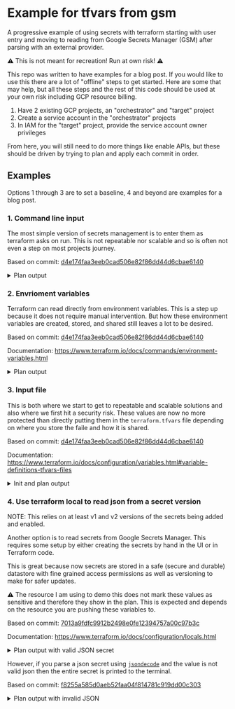 # Example for tfvars from gsm

A progressive example of using secrets with terraform starting with user entry and moving to reading from Google Secrets Manager (GSM) after parsing with an external provider.

:warning: This is not meant for recreation! Run at own risk! :warning:

This repo was written to have examples for a blog post. If you would like to use this there are a lot of "offline" steps to get started. Here are some that may help, but all these steps and the rest of this code should be used at your own risk including GCP resource billing.

1. Have 2 existing GCP projects, an "orchestrator" and "target" project
2. Create a service account in the "orchestrator" projects
3. In IAM for the "target" project, provide the service account owner privileges

From here, you will still need to do more things like enable APIs, but these should be driven by trying to plan and apply each commit in order.

## Examples

Options 1 through 3 are to set a baseline, 4 and beyond are examples for a blog post.

### 1. Command line input

The most simple version of secrets management is to enter them as terraform asks on run. This is not repeatable nor scalable and so is often not even a step on most projects journey.

Based on commit: [d4e174faa3eeb0cad506e82f86dd44d6cbae6140](https://github.com/abangser/example-tfvars-from-gsm/tree/d4e174faa3eeb0cad506e82f86dd44d6cbae6140)

<details>
<summary>Plan output</summary>
<p>

```
example-tfvars-from-gsm# terraform plan
var.private_variable
  Enter a value: super secret

google_project_service.run: Refreshing state... [id=core-301515/run.googleapis.com]
google_cloud_run_service.my-service: Refreshing state... [id=locations/europe-west2/namespaces/core-301515/services/my-service]
google_cloud_run_service_iam_member.allusers: Refreshing state... [id=v1/projects/core-301515/locations/europe-west2/services/my-service/roles/run.invoker/allusers]

An execution plan has been generated and is shown below.
Resource actions are indicated with the following symbols:
  ~ update in-place

Terraform will perform the following actions:

  # google_cloud_run_service.my-service will be updated in-place
  ~ resource "google_cloud_run_service" "my-service" {
        id                         = "locations/europe-west2/namespaces/core-301515/services/my-service"
        name                       = "my-service"
        # (4 unchanged attributes hidden)


      ~ template {

          ~ spec {
                # (2 unchanged attributes hidden)

              ~ containers {
                    # (3 unchanged attributes hidden)

                  + env {
                      + name  = "PUBLIC_VARIABLE"
                      + value = "insecure"
                    }
                  + env {
                      + name  = "PRIVATE_VARIABLE"
                      + value = "super secret"
                    }


                    # (2 unchanged blocks hidden)
                }
            }
            # (1 unchanged block hidden)
        }

        # (2 unchanged blocks hidden)
    }

Plan: 0 to add, 1 to change, 0 to destroy.

------------------------------------------------------------------------

Note: You didn't specify an "-out" parameter to save this plan, so Terraform
can't guarantee that exactly these actions will be performed if
"terraform apply" is subsequently run.
```

</p>
</details>

### 2. Envrioment variables

Terraform can read directly from environment variables. This is a step up because it does not require manual intervention. But how these environment variables are created, stored, and shared still leaves a lot to be desired.

Based on commit: [d4e174faa3eeb0cad506e82f86dd44d6cbae6140](https://github.com/abangser/example-tfvars-from-gsm/tree/d4e174faa3eeb0cad506e82f86dd44d6cbae6140)

Documentation: https://www.terraform.io/docs/commands/environment-variables.html

<details>
<summary>Plan output</summary>
<p>

```
example-tfvars-from-gsm# export TF_VAR_private_variable="super secret" && terraform plan
google_project_service.run: Refreshing state... [id=core-301515/run.googleapis.com]
google_cloud_run_service.my-service: Refreshing state... [id=locations/europe-west2/namespaces/core-301515/services/my-service]
google_cloud_run_service_iam_member.allusers: Refreshing state... [id=v1/projects/core-301515/locations/europe-west2/services/my-service/roles/run.invoker/allusers]

An execution plan has been generated and is shown below.
Resource actions are indicated with the following symbols:
  ~ update in-place

Terraform will perform the following actions:

  # google_cloud_run_service.my-service will be updated in-place
  ~ resource "google_cloud_run_service" "my-service" {
        id                         = "locations/europe-west2/namespaces/core-301515/services/my-service"
        name                       = "my-service"
        # (4 unchanged attributes hidden)


      ~ template {

          ~ spec {
                # (2 unchanged attributes hidden)

              ~ containers {
                    # (3 unchanged attributes hidden)

                  + env {
                      + name  = "PUBLIC_VARIABLE"
                      + value = "insecure"
                    }
                  + env {
                      + name  = "PRIVATE_VARIABLE"
                      + value = "super secret"
                    }


                    # (2 unchanged blocks hidden)
                }
            }
            # (1 unchanged block hidden)
        }

        # (2 unchanged blocks hidden)
    }

Plan: 0 to add, 1 to change, 0 to destroy.

------------------------------------------------------------------------

Note: You didn't specify an "-out" parameter to save this plan, so Terraform
can't guarantee that exactly these actions will be performed if
"terraform apply" is subsequently run.
```

</p>
</details>

### 3. Input file

This is both where we start to get to repeatable and scalable solutions and also where we first hit a security risk. These values are now no more protected than directly putting them in the `terraform.tfvars` file depending on where you store the faile and how it is shared.

Based on commit: [d4e174faa3eeb0cad506e82f86dd44d6cbae6140](https://github.com/abangser/example-tfvars-from-gsm/tree/d4e174faa3eeb0cad506e82f86dd44d6cbae6140)

Documentation: https://www.terraform.io/docs/configuration/variables.html#variable-definitions-tfvars-files

<details>
<summary>Init and plan output</summary>
<p>

```
example-tfvars-from-gsm# export TF_VAR_private_variable=""                              
example-tfvars-from-gsm# echo $TF_VAR_private_variable

example-tfvars-from-gsm# terraform plan -var-file="terraform-secret.tfvars" 
google_project_service.run: Refreshing state... [id=core-301515/run.googleapis.com]
google_cloud_run_service.my-service: Refreshing state... [id=locations/europe-west2/namespaces/core-301515/services/my-service]
google_cloud_run_service_iam_member.allusers: Refreshing state... [id=v1/projects/core-301515/locations/europe-west2/services/my-service/roles/run.invoker/allusers]

An execution plan has been generated and is shown below.
Resource actions are indicated with the following symbols:
  ~ update in-place

Terraform will perform the following actions:

  # google_cloud_run_service.my-service will be updated in-place
  ~ resource "google_cloud_run_service" "my-service" {
        id                         = "locations/europe-west2/namespaces/core-301515/services/my-service"
        name                       = "my-service"
        # (4 unchanged attributes hidden)


      ~ template {

          ~ spec {
                # (2 unchanged attributes hidden)

              ~ containers {
                    # (3 unchanged attributes hidden)

                  + env {
                      + name  = "PUBLIC_VARIABLE"
                      + value = "insecure"
                    }
                  + env {
                      + name  = "PRIVATE_VARIABLE"
                      + value = "super secret"
                    }


                    # (2 unchanged blocks hidden)
                }
            }
            # (1 unchanged block hidden)
        }

        # (2 unchanged blocks hidden)
    }

Plan: 0 to add, 1 to change, 0 to destroy.

------------------------------------------------------------------------

Note: You didn't specify an "-out" parameter to save this plan, so Terraform
can't guarantee that exactly these actions will be performed if
"terraform apply" is subsequently run.
```

</p>
</details>

### 4. Use terraform local to read json from a secret version

NOTE: This relies on at least v1 and v2 versions of the secrets being added and enabled.

Another option is to read secrets from Google Secrets Manager. This requires some setup by either creating the secrets by hand in the UI or in Terraform code.

This is great because now secrets are stored in a safe (secure and durable) datastore with fine grained access permissions as well as versioning to make for safer updates.

:warning: The resource I am using to demo this does not mark these values as sensitive and therefore they show in the plan. This is expected and depends on the resource you are pushing these variables to.

Based on commit: [7013a9fdfc9912b2498e0fe12394757a00c97b3c](https://github.com/abangser/example-tfvars-from-gsm/tree/7013a9fdfc9912b2498e0fe12394757a00c97b3c)

Documentation: https://www.terraform.io/docs/configuration/locals.html

<details>
<summary>Plan output with valid JSON secret</summary>
<p>

```
example-tfvars-from-gsm# terraform apply   
google_project_service.run: Refreshing state... [id=core-301515/run.googleapis.com]
google_project_service.secretmanager: Refreshing state... [id=core-301515/secretmanager.googleapis.com]
google_secret_manager_secret.secret_variables: Refreshing state... [id=projects/436514934743/secrets/secret_variables]
google_cloud_run_service.my-service: Refreshing state... [id=locations/europe-west2/namespaces/core-301515/services/my-service]
google_cloud_run_service_iam_member.allusers: Refreshing state... [id=v1/projects/core-301515/locations/europe-west2/services/my-service/roles/run.invoker/allusers]

An execution plan has been generated and is shown below.
Resource actions are indicated with the following symbols:
  ~ update in-place

Terraform will perform the following actions:

  # google_cloud_run_service.my-service will be updated in-place
  ~ resource "google_cloud_run_service" "my-service" {
        id                         = "locations/europe-west2/namespaces/core-301515/services/my-service"
        name                       = "my-service"
        # (4 unchanged attributes hidden)


      ~ template {

          ~ spec {
                # (2 unchanged attributes hidden)

              ~ containers {
                    # (3 unchanged attributes hidden)

                  ~ env {
                        name  = "PRIVATE_VARIABLE"
                      + value = "super secret"
                    }


                    # (3 unchanged blocks hidden)
                }
            }
            # (1 unchanged block hidden)
        }

        # (2 unchanged blocks hidden)
    }

Plan: 0 to add, 1 to change, 0 to destroy.

Do you want to perform these actions?
  Terraform will perform the actions described above.
  Only 'yes' will be accepted to approve.

  Enter a value: yes

google_cloud_run_service.my-service: Modifying... [id=locations/europe-west2/namespaces/core-301515/services/my-service]
google_cloud_run_service.my-service: Still modifying... [id=locations/europe-west2/namespaces/core-301515/services/my-service, 10s elapsed]
google_cloud_run_service.my-service: Modifications complete after 17s [id=locations/europe-west2/namespaces/core-301515/services/my-service]

Apply complete! Resources: 0 added, 1 changed, 0 destroyed.

Outputs:

url = "https://my-service-6vezczbbrq-nw.a.run.app"
```

</p>
</details>

However, if you parse a json secret using [`jsondecode`](https://www.terraform.io/docs/configuration/functions/jsondecode.html) and the value is not valid json then the entire secret is printed to the terminal.

Based on commit: [f8255a585d0aeb52faa04f814781c919dd00c303](https://github.com/abangser/example-tfvars-from-gsm/tree/f8255a585d0aeb52faa04f814781c919dd00c303)

<details>
<summary>Plan output with invalid JSON</summary>
<p>

```
example-tfvars-from-gsm# terraform plan
google_project_service.secretmanager: Refreshing state... [id=core-301515/secretmanager.googleapis.com]
google_project_service.run: Refreshing state... [id=core-301515/run.googleapis.com]
google_secret_manager_secret.secret_variables: Refreshing state... [id=projects/436514934743/secrets/secret_variables]

Error: Error in function call

  on secrets.tf line 2, in locals:
   2:   secret_variables = jsondecode(data.google_secret_manager_secret_version.secret_variables.secret_data)
    |----------------
    | data.google_secret_manager_secret_version.secret_variables.secret_data is "{\n    \"secret_variable\": \"super secret\"\n"

Call to function "jsondecode" failed: EOF.
```

</p>
</details>